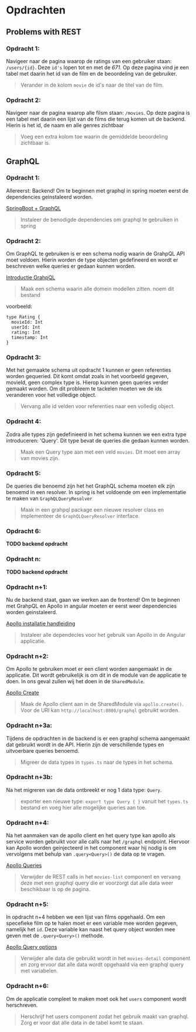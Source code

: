 # Opdrachten

## Problems with REST

### Opdracht 1: 

Navigeer naar de pagina waarop de ratings van een gebruiker staan: `/users/{id}`. Deze `id's` lopen tot en met de *671*. Op deze pagina vind je een tabel met daarin het id van de film en de beoordeling van de gebruiker. 

> Verander in de kolom `movie` de id's naar de titel van de film.

### Opdracht 2: 

Navigeer naar de pagina waarop alle filsm staan: `/movies`. Op deze pagina is een tabel met daarin een lijst van de films die terug komen uit de backend. Hierin is het id, de naam en alle genres zichtbaar

> Voeg een extra kolom toe waarin de gemiddelde beoordeling zichtbaar is.


## GraphQL

### Opdracht 1: 

Allereerst: Backend! Om te beginnen met graphql in spring moeten eerst de dependencies geinstaleerd worden.

[SpringBoot + GraphQL](http://www.baeldung.com/spring-graphql)

> Instaleer de benodigde dependencies om graphql te gebruiken in spring

### Opdracht 2: 

Om GraphQL te gebruiken is er een schema nodig waarin de GrahpQL API moet voldoen. Hierin worden de type objecten gedefineerd en wordt er beschreven welke queries er gedaan kunnen worden.

[Introductie GrahpQL](https://graphql.github.io/learn/)

> Maak een schema waarin alle domein modellen zitten. noem dit bestand

voorbeeld: 
```
type Rating {
  movieId: Int
  userId: Int
  rating: Int
  timestamp: Int
}
```

### Opdracht 3: 

Met het gemaakte schema uit opdracht 1 kunnen er geen referenties worden gequeried. Dit komt omdat zoals in het voorbeeld gegeven, movieId, geen complex type is. Hierop kunnen geen queries verder gemaakt worden.
Om dit probleem te tackelen moeten we de ids veranderen voor het volledige object.

> Vervang alle id velden voor referenties naar een volledig object.


### Opdracht 4: 

Zodra alle types zijn gedefinieerd in het schema kunnen we een extra type introduceren: 'Query'. Dit type bevat de queries die gedaan kunnen worden.

> Maak een Query type aan met een veld `movies`. Dit moet een array van movies zijn.


### Opdracht 5: 

De queries die benoemd zijn het het GraphQL schema moeten elk zijn benoemd in een resolver. In spring is het voldoende om een implementatie te maken van `GraphQLQueryResolver`

> Maak in een grahpql package een nieuwe resolver class en implementeer de `GraphQLQueryResolver` interface.


### Opdracht 6: 

**TODO backend opdracht**

### Opdracht n: 

**TODO backend opdracht**

### Opdracht n+1:

Nu de backend staat, gaan we werken aan de frontend! Om te beginnen met GrahpQL en Apollo in angular moeten er eerst weer dependencies worden geinstaleerd.

[Apollo installatie handleiding](https://www.apollographql.com/docs/angular/basics/setup.html#installation)
 
> Instaleer alle dependecies voor het gebruik van Apollo in de Angular applicatie. 

### Opdracht n+2:

Om Apollo te gebruiken moet er een client worden aangemaakt in de applicatie. Dit wordt gebruikelijk is om dit in de module van de applicatie te doen. In ons geval zullen wij het doen in de `SharedModule`.

[Apollo Create](https://www.apollographql.com/docs/angular/basics/setup.html#creating-client)

> Maak de Apollo client aan in de SharedModule via `apollo.create()`. 
> Voor de URI kan `http://localhost:8080/graphql` gebruikt worden.

### Opdracht n+3a:

Tijdens de opdrachten in de backend is er een graphql schema aangemaakt dat gebruikt wordt in de API. Hierin zijn de verschillende types en uitvoerbare queries benoemd.

> Migreer de data types in `types.ts` naar de types in het schema. 

### Opdracht n+3b:

Na het migreren van de data ontbreekt er nog 1 data type: `Query`. 

> exporter een nieuwe type: `export type Query { }` vanuit het `types.ts` bestand en voeg hier alle mogelijke queries aan toe.

### Opdracht n+4:

Na het aanmaken van de apollo client en het query type kan apollo als service worden gebruikt voor alle calls naar het `/graphql` endpoint. Hiervoor kan Apollo worden geinjecteerd in het component waar hij nodig is om vervolgens met behulp van `.query<Query>()` de data op te vragen.

[Apollo Queries](https://www.apollographql.com/docs/angular/basics/setup.html#connecting-data)

> Verwijder de REST calls in het `movies-list` component en vervang deze met een graphql query die er voorzorgt dat alle data weer beschikbaar is op de pagina.

### Opdracht n+5:

In opdracht n+4 hebben we een lijst van films opgehaald. Om een specefieke film op te halen moet er een variable mee worden gegeven, namelijk het `id`. Deze variable kan naast het query object worden mee geven met de `.query<Query>()` methode. 

[Apollo Query options](https://www.apollographql.com/docs/angular/basics/queries.html#options)

> Verwijder alle data die gebruikt wordt in het `movies-detail` component en zorg ervoor dat alle data wordt opgehaald via een graphql query met variabelen.


### Opdracht n+6:

Om de applicatie compleet te maken moet ook het `users` component wordt herschreven. 

> Herschrijf het users component zodat het gebruik maakt van graphql. Zorg er voor dat alle data in de tabel komt te staan.

